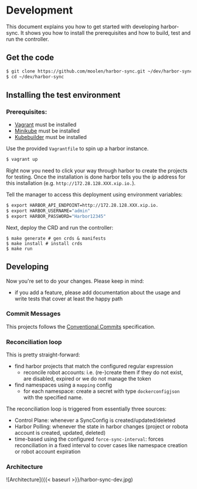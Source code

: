 # Development
This document explains you how to get started with developing harbor-sync. It shows you how to install the prerequisites and how to build, test and run the controller.

## Get the code

```bash
$ git clone https://github.com/moolen/harbor-sync.git ~/dev/harbor-sync
$ cd ~/dev/harbor-sync
```

## Installing the test environment

### Prerequisites:

* [Vagrant](https://www.vagrantup.com/docs/installation/) must be installed
* [Minikube](https://github.com/kubernetes/minikube/releases) must be installed
* [Kubebuilder](https://book.kubebuilder.io/quick-start.html#installation) must be installed

Use the provided `Vagrantfile` to spin up a harbor instance.

```sh
$ vagrant up
```

Right now you need to click your way through harbor to create the projects for testing.
Once the installation is done harbor tells you the ip address for this installation (e.g. `http://172.28.128.XXX.xip.io.`).

Tell the manager to access this deployment using environment variables:

```sh
$ export HARBOR_API_ENDPOINT=http://172.28.128.XXX.xip.io.
$ export HARBOR_USERNAME="admin"
$ export HARBOR_PASSWORD="Harbor12345"
```

Next, deploy the CRD and run the controller:
```
$ make generate # gen crds & manifests
$ make install # install crds
$ make run
```

## Developing

Now you're set to do your changes.
Please keep in mind:

* if you add a feature, please add documentation about the usage and write tests that cover at least the happy path


### Commit Messages

This projects follows the [Conventional Commits](https://www.conventionalcommits.org/en/v1.0.0-beta.2/#summary) specification.

### Reconciliation loop

This is pretty straight-forward:

* find harbor projects that match the configured regular expression
  * reconcile robot accounts: i.e. (re-)create them if they do not exist, are disabled, expired or we do not manage the token
* find namespaces using a `mapping` config
  * for each namespace: create a secret with type `dockerconfigjson` with the specified name.

The reconciliation loop is triggered from essentially three sources:
* Control Plane: whenever a SyncConfig is created/updated/deleted
* Harbor Polling: whenever the state in harbor changes (project or robota account is created, updated, deleted)
* time-based using the configured `force-sync-interval`: forces reconciliation in a fixed interval to cover cases like namespace creation or robot account expiration

### Architecture

![Architecture]({{< baseurl >}}/harbor-sync-dev.jpg)
